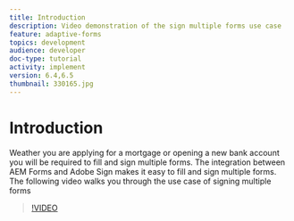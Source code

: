 ```yaml
---
title: Introduction
description: Video demonstration of the sign multiple forms use case
feature: adaptive-forms
topics: development
audience: developer
doc-type: tutorial
activity: implement
version: 6.4,6.5
thumbnail: 330165.jpg
---
```

# Introduction

Weather you are applying for a mortgage or opening a new bank account you will be required to fill and sign multiple forms. The integration between AEM Forms and Adobe Sign makes it easy to fill and sign multiple forms.
The following video walks you through the use case of signing multiple forms

>[!VIDEO](https://video.tv.adobe.com/v/330165?quality=9&learn=on)